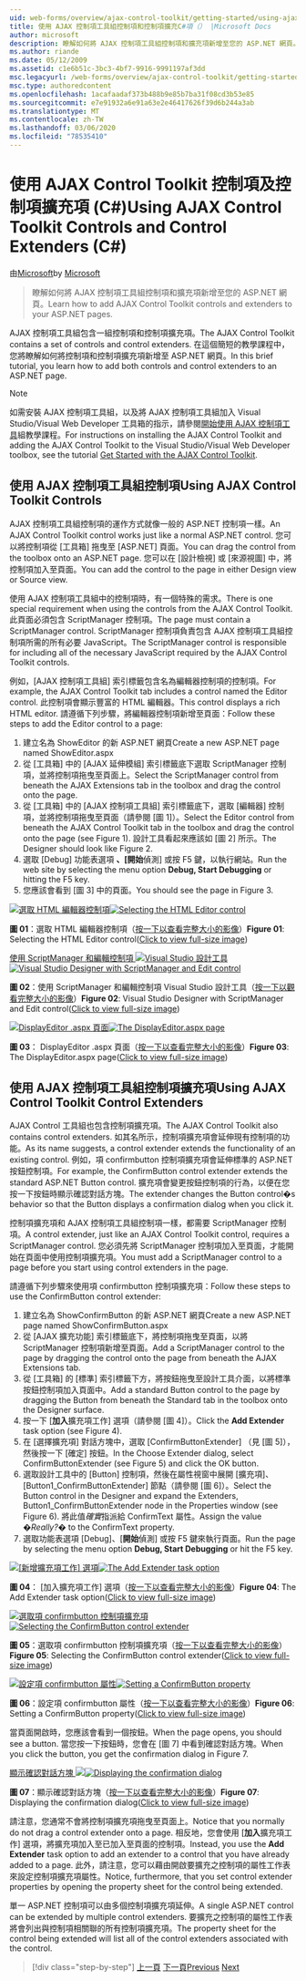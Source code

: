 ```yaml
---
uid: web-forms/overview/ajax-control-toolkit/getting-started/using-ajax-control-toolkit-controls-and-control-extenders-cs
title: 使用 AJAX 控制項工具組控制項和控制項擴充C#項（） |Microsoft Docs
author: microsoft
description: 瞭解如何將 AJAX 控制項工具組控制項和擴充項新增至您的 ASP.NET 網頁。
ms.author: riande
ms.date: 05/12/2009
ms.assetid: c1e6b51c-3bc3-4bf7-9916-9991197af3dd
msc.legacyurl: /web-forms/overview/ajax-control-toolkit/getting-started/using-ajax-control-toolkit-controls-and-control-extenders-cs
msc.type: authoredcontent
ms.openlocfilehash: 1acafaadaf373b488b9e85b7ba31f08cd3b53e85
ms.sourcegitcommit: e7e91932a6e91a63e2e46417626f39d6b244a3ab
ms.translationtype: MT
ms.contentlocale: zh-TW
ms.lasthandoff: 03/06/2020
ms.locfileid: "78535410"
---
```

# <a name="using-ajax-control-toolkit-controls-and-control-extenders-c"></a><span data-ttu-id="22b51-103">使用 AJAX Control Toolkit 控制項及控制項擴充項 (C#)</span><span class="sxs-lookup"><span data-stu-id="22b51-103">Using AJAX Control Toolkit Controls and Control Extenders (C#)</span></span>

<span data-ttu-id="22b51-104">由[Microsoft](https://github.com/microsoft)</span><span class="sxs-lookup"><span data-stu-id="22b51-104">by [Microsoft](https://github.com/microsoft)</span></span>

> <span data-ttu-id="22b51-105">瞭解如何將 AJAX 控制項工具組控制項和擴充項新增至您的 ASP.NET 網頁。</span><span class="sxs-lookup"><span data-stu-id="22b51-105">Learn how to add AJAX Control Toolkit controls and extenders to your ASP.NET pages.</span></span>

<span data-ttu-id="22b51-106">AJAX 控制項工具組包含一組控制項和控制項擴充項。</span><span class="sxs-lookup"><span data-stu-id="22b51-106">The AJAX Control Toolkit contains a set of controls and control extenders.</span></span> <span data-ttu-id="22b51-107">在這個簡短的教學課程中，您將瞭解如何將控制項和控制項擴充項新增至 ASP.NET 網頁。</span><span class="sxs-lookup"><span data-stu-id="22b51-107">In this brief tutorial, you learn how to add both controls and control extenders to an ASP.NET page.</span></span>

> [!NOTE] 
> 
> <span data-ttu-id="22b51-108">如需安裝 AJAX 控制項工具組，以及將 AJAX 控制項工具組加入 Visual Studio/Visual Web Developer 工具箱的指示，請參閱[開始使用 AJAX 控制項工具](get-started-with-the-ajax-control-toolkit-cs.md)組教學課程。</span><span class="sxs-lookup"><span data-stu-id="22b51-108">For instructions on installing the AJAX Control Toolkit and adding the AJAX Control Toolkit to the Visual Studio/Visual Web Developer toolbox, see the tutorial [Get Started with the AJAX Control Toolkit](get-started-with-the-ajax-control-toolkit-cs.md).</span></span>

## <a name="using-ajax-control-toolkit-controls"></a><span data-ttu-id="22b51-109">使用 AJAX 控制項工具組控制項</span><span class="sxs-lookup"><span data-stu-id="22b51-109">Using AJAX Control Toolkit Controls</span></span>

<span data-ttu-id="22b51-110">AJAX 控制項工具組控制項的運作方式就像一般的 ASP.NET 控制項一樣。</span><span class="sxs-lookup"><span data-stu-id="22b51-110">An AJAX Control Toolkit control works just like a normal ASP.NET control.</span></span> <span data-ttu-id="22b51-111">您可以將控制項從 [工具箱] 拖曳至 [ASP.NET] 頁面。</span><span class="sxs-lookup"><span data-stu-id="22b51-111">You can drag the control from the toolbox onto an ASP.NET page.</span></span> <span data-ttu-id="22b51-112">您可以在 [設計檢視] 或 [來源視圖] 中，將控制項加入至頁面。</span><span class="sxs-lookup"><span data-stu-id="22b51-112">You can add the control to the page in either Design view or Source view.</span></span>

<span data-ttu-id="22b51-113">使用 AJAX 控制項工具組中的控制項時，有一個特殊的需求。</span><span class="sxs-lookup"><span data-stu-id="22b51-113">There is one special requirement when using the controls from the AJAX Control Toolkit.</span></span> <span data-ttu-id="22b51-114">此頁面必須包含 ScriptManager 控制項。</span><span class="sxs-lookup"><span data-stu-id="22b51-114">The page must contain a ScriptManager control.</span></span> <span data-ttu-id="22b51-115">ScriptManager 控制項負責包含 AJAX 控制項工具組控制項所需的所有必要 JavaScript。</span><span class="sxs-lookup"><span data-stu-id="22b51-115">The ScriptManager control is responsible for including all of the necessary JavaScript required by the AJAX Control Toolkit controls.</span></span>

<span data-ttu-id="22b51-116">例如，[AJAX 控制項工具組] 索引標籤包含名為編輯器控制項的控制項。</span><span class="sxs-lookup"><span data-stu-id="22b51-116">For example, the AJAX Control Toolkit tab includes a control named the Editor control.</span></span> <span data-ttu-id="22b51-117">此控制項會顯示豐富的 HTML 編輯器。</span><span class="sxs-lookup"><span data-stu-id="22b51-117">This control displays a rich HTML editor.</span></span> <span data-ttu-id="22b51-118">請遵循下列步驟，將編輯器控制項新增至頁面：</span><span class="sxs-lookup"><span data-stu-id="22b51-118">Follow these steps to add the Editor control to a page:</span></span>

1. <span data-ttu-id="22b51-119">建立名為 ShowEditor 的新 ASP.NET 網頁</span><span class="sxs-lookup"><span data-stu-id="22b51-119">Create a new ASP.NET page named ShowEditor.aspx</span></span>
2. <span data-ttu-id="22b51-120">從 [工具箱] 中的 [AJAX 延伸模組] 索引標籤底下選取 ScriptManager 控制項，並將控制項拖曳至頁面上。</span><span class="sxs-lookup"><span data-stu-id="22b51-120">Select the ScriptManager control from beneath the AJAX Extensions tab in the toolbox and drag the control onto the page.</span></span>
3. <span data-ttu-id="22b51-121">從 [工具箱] 中的 [AJAX 控制項工具組] 索引標籤底下，選取 [編輯器] 控制項，並將控制項拖曳至頁面（請參閱 [圖 1]）。</span><span class="sxs-lookup"><span data-stu-id="22b51-121">Select the Editor control from beneath the AJAX Control Toolkit tab in the toolbox and drag the control onto the page (see Figure 1).</span></span> <span data-ttu-id="22b51-122">設計工具看起來應該如 [圖 2] 所示。</span><span class="sxs-lookup"><span data-stu-id="22b51-122">The Designer should look like Figure 2.</span></span>
4. <span data-ttu-id="22b51-123">選取 [Debug] 功能表選項 **、[開始**偵測] 或按 F5 鍵，以執行網站。</span><span class="sxs-lookup"><span data-stu-id="22b51-123">Run the web site by selecting the menu option **Debug, Start Debugging** or hitting the F5 key.</span></span>
5. <span data-ttu-id="22b51-124">您應該會看到 [圖 3] 中的頁面。</span><span class="sxs-lookup"><span data-stu-id="22b51-124">You should see the page in Figure 3.</span></span>

<span data-ttu-id="22b51-125">[![選取 HTML 編輯器控制項](using-ajax-control-toolkit-controls-and-control-extenders-cs/_static/image1.jpg)](using-ajax-control-toolkit-controls-and-control-extenders-cs/_static/image1.png)</span><span class="sxs-lookup"><span data-stu-id="22b51-125">[![Selecting the HTML Editor control](using-ajax-control-toolkit-controls-and-control-extenders-cs/_static/image1.jpg)](using-ajax-control-toolkit-controls-and-control-extenders-cs/_static/image1.png)</span></span>

<span data-ttu-id="22b51-126">**圖 01**：選取 HTML 編輯器控制項（[按一下以查看完整大小的影像](using-ajax-control-toolkit-controls-and-control-extenders-cs/_static/image2.png)）</span><span class="sxs-lookup"><span data-stu-id="22b51-126">**Figure 01**: Selecting the HTML Editor control([Click to view full-size image](using-ajax-control-toolkit-controls-and-control-extenders-cs/_static/image2.png))</span></span>

<span data-ttu-id="22b51-127">[使用 ScriptManager 和編輯控制項 ![Visual Studio 設計工具](using-ajax-control-toolkit-controls-and-control-extenders-cs/_static/image2.jpg)](using-ajax-control-toolkit-controls-and-control-extenders-cs/_static/image3.png)</span><span class="sxs-lookup"><span data-stu-id="22b51-127">[![Visual Studio Designer with ScriptManager and Edit control](using-ajax-control-toolkit-controls-and-control-extenders-cs/_static/image2.jpg)](using-ajax-control-toolkit-controls-and-control-extenders-cs/_static/image3.png)</span></span>

<span data-ttu-id="22b51-128">**圖 02**：使用 ScriptManager 和編輯控制項 Visual Studio 設計工具（[按一下以觀看完整大小的影像](using-ajax-control-toolkit-controls-and-control-extenders-cs/_static/image4.png)）</span><span class="sxs-lookup"><span data-stu-id="22b51-128">**Figure 02**: Visual Studio Designer with ScriptManager and Edit control([Click to view full-size image](using-ajax-control-toolkit-controls-and-control-extenders-cs/_static/image4.png))</span></span>

<span data-ttu-id="22b51-129">[![DisplayEditor .aspx 頁面](using-ajax-control-toolkit-controls-and-control-extenders-cs/_static/image3.jpg)](using-ajax-control-toolkit-controls-and-control-extenders-cs/_static/image5.png)</span><span class="sxs-lookup"><span data-stu-id="22b51-129">[![The DisplayEditor.aspx page](using-ajax-control-toolkit-controls-and-control-extenders-cs/_static/image3.jpg)](using-ajax-control-toolkit-controls-and-control-extenders-cs/_static/image5.png)</span></span>

<span data-ttu-id="22b51-130">**圖 03**： DisplayEditor .aspx 頁面（[按一下以查看完整大小的影像](using-ajax-control-toolkit-controls-and-control-extenders-cs/_static/image6.png)）</span><span class="sxs-lookup"><span data-stu-id="22b51-130">**Figure 03**: The DisplayEditor.aspx page([Click to view full-size image](using-ajax-control-toolkit-controls-and-control-extenders-cs/_static/image6.png))</span></span>

## <a name="using-ajax-control-toolkit-control-extenders"></a><span data-ttu-id="22b51-131">使用 AJAX 控制項工具組控制項擴充項</span><span class="sxs-lookup"><span data-stu-id="22b51-131">Using AJAX Control Toolkit Control Extenders</span></span>

<span data-ttu-id="22b51-132">AJAX Control 工具組也包含控制項擴充項。</span><span class="sxs-lookup"><span data-stu-id="22b51-132">The AJAX Control Toolkit also contains control extenders.</span></span> <span data-ttu-id="22b51-133">如其名所示，控制項擴充項會延伸現有控制項的功能。</span><span class="sxs-lookup"><span data-stu-id="22b51-133">As its name suggests, a control extender extends the functionality of an existing control.</span></span> <span data-ttu-id="22b51-134">例如，項 confirmbutton 控制項擴充項會延伸標準的 ASP.NET 按鈕控制項。</span><span class="sxs-lookup"><span data-stu-id="22b51-134">For example, the ConfirmButton control extender extends the standard ASP.NET Button control.</span></span> <span data-ttu-id="22b51-135">擴充項會變更按鈕控制項的行為，以便在您按一下按鈕時顯示確認對話方塊。</span><span class="sxs-lookup"><span data-stu-id="22b51-135">The extender changes the Button control�s behavior so that the Button displays a confirmation dialog when you click it.</span></span>

<span data-ttu-id="22b51-136">控制項擴充項和 AJAX 控制項工具組控制項一樣，都需要 ScriptManager 控制項。</span><span class="sxs-lookup"><span data-stu-id="22b51-136">A control extender, just like an AJAX Control Toolkit control, requires a ScriptManager control.</span></span> <span data-ttu-id="22b51-137">您必須先將 ScriptManager 控制項加入至頁面，才能開始在頁面中使用控制項擴充項。</span><span class="sxs-lookup"><span data-stu-id="22b51-137">You must add a ScriptManager control to a page before you start using control extenders in the page.</span></span>

<span data-ttu-id="22b51-138">請遵循下列步驟來使用項 confirmbutton 控制項擴充項：</span><span class="sxs-lookup"><span data-stu-id="22b51-138">Follow these steps to use the ConfirmButton control extender:</span></span>

1. <span data-ttu-id="22b51-139">建立名為 ShowConfirmButton 的新 ASP.NET 網頁</span><span class="sxs-lookup"><span data-stu-id="22b51-139">Create a new ASP.NET page named ShowConfirmButton.aspx</span></span>
2. <span data-ttu-id="22b51-140">從 [AJAX 擴充功能] 索引標籤底下，將控制項拖曳至頁面，以將 ScriptManager 控制項新增至頁面。</span><span class="sxs-lookup"><span data-stu-id="22b51-140">Add a ScriptManager control to the page by dragging the control onto the page from beneath the AJAX Extensions tab.</span></span>
3. <span data-ttu-id="22b51-141">從 [工具箱] 的 [標準] 索引標籤下方，將按鈕拖曳至設計工具介面，以將標準按鈕控制項加入頁面中。</span><span class="sxs-lookup"><span data-stu-id="22b51-141">Add a standard Button control to the page by dragging the Button from beneath the Standard tab in the toolbox onto the Designer surface.</span></span>
4. <span data-ttu-id="22b51-142">按一下 [**加入**擴充項工作] 選項（請參閱 [圖 4]）。</span><span class="sxs-lookup"><span data-stu-id="22b51-142">Click the **Add Extender** task option (see Figure 4).</span></span>
5. <span data-ttu-id="22b51-143">在 [選擇擴充項] 對話方塊中，選取 [ConfirmButtonExtender] （見 [圖 5]），然後按一下 [確定] 按鈕。</span><span class="sxs-lookup"><span data-stu-id="22b51-143">In the Choose Extender dialog, select ConfirmButtonExtender (see Figure 5) and click the OK button.</span></span>
6. <span data-ttu-id="22b51-144">選取設計工具中的 [Button] 控制項，然後在屬性視窗中展開 [擴充項]、[Button1\_ConfirmButtonExtender] 節點（請參閱 [圖 6]）。</span><span class="sxs-lookup"><span data-stu-id="22b51-144">Select the Button control in the Designer and expand the Extenders, Button1\_ConfirmButtonExtender node in the Properties window (see Figure 6).</span></span> <span data-ttu-id="22b51-145">將此值*確實*指派給 ConfirmText 屬性。</span><span class="sxs-lookup"><span data-stu-id="22b51-145">Assign the value *�Really?�* to the ConfirmText property.</span></span>
7. <span data-ttu-id="22b51-146">選取功能表選項 [Debug]、[**開始**偵測] 或按 F5 鍵來執行頁面。</span><span class="sxs-lookup"><span data-stu-id="22b51-146">Run the page by selecting the menu option **Debug, Start Debugging** or hit the F5 key.</span></span>

<span data-ttu-id="22b51-147">[![[新增擴充項工作] 選項](using-ajax-control-toolkit-controls-and-control-extenders-cs/_static/image4.jpg)](using-ajax-control-toolkit-controls-and-control-extenders-cs/_static/image7.png)</span><span class="sxs-lookup"><span data-stu-id="22b51-147">[![The Add Extender task option](using-ajax-control-toolkit-controls-and-control-extenders-cs/_static/image4.jpg)](using-ajax-control-toolkit-controls-and-control-extenders-cs/_static/image7.png)</span></span>

<span data-ttu-id="22b51-148">**圖 04**： [加入擴充項工作] 選項（[按一下以查看完整大小的影像](using-ajax-control-toolkit-controls-and-control-extenders-cs/_static/image8.png)）</span><span class="sxs-lookup"><span data-stu-id="22b51-148">**Figure 04**: The Add Extender task option([Click to view full-size image](using-ajax-control-toolkit-controls-and-control-extenders-cs/_static/image8.png))</span></span>

<span data-ttu-id="22b51-149">[![選取項 confirmbutton 控制項擴充項](using-ajax-control-toolkit-controls-and-control-extenders-cs/_static/image5.jpg)](using-ajax-control-toolkit-controls-and-control-extenders-cs/_static/image9.png)</span><span class="sxs-lookup"><span data-stu-id="22b51-149">[![Selecting the ConfirmButton control extender](using-ajax-control-toolkit-controls-and-control-extenders-cs/_static/image5.jpg)](using-ajax-control-toolkit-controls-and-control-extenders-cs/_static/image9.png)</span></span>

<span data-ttu-id="22b51-150">**圖 05**：選取項 confirmbutton 控制項擴充項（[按一下以查看完整大小的影像](using-ajax-control-toolkit-controls-and-control-extenders-cs/_static/image10.png)）</span><span class="sxs-lookup"><span data-stu-id="22b51-150">**Figure 05**: Selecting the ConfirmButton control extender([Click to view full-size image](using-ajax-control-toolkit-controls-and-control-extenders-cs/_static/image10.png))</span></span>

<span data-ttu-id="22b51-151">[![設定項 confirmbutton 屬性](using-ajax-control-toolkit-controls-and-control-extenders-cs/_static/image6.jpg)](using-ajax-control-toolkit-controls-and-control-extenders-cs/_static/image11.png)</span><span class="sxs-lookup"><span data-stu-id="22b51-151">[![Setting a ConfirmButton property](using-ajax-control-toolkit-controls-and-control-extenders-cs/_static/image6.jpg)](using-ajax-control-toolkit-controls-and-control-extenders-cs/_static/image11.png)</span></span>

<span data-ttu-id="22b51-152">**圖 06**：設定項 confirmbutton 屬性（[按一下以查看完整大小的影像](using-ajax-control-toolkit-controls-and-control-extenders-cs/_static/image12.png)）</span><span class="sxs-lookup"><span data-stu-id="22b51-152">**Figure 06**: Setting a ConfirmButton property([Click to view full-size image](using-ajax-control-toolkit-controls-and-control-extenders-cs/_static/image12.png))</span></span>

<span data-ttu-id="22b51-153">當頁面開啟時，您應該會看到一個按鈕。</span><span class="sxs-lookup"><span data-stu-id="22b51-153">When the page opens, you should see a button.</span></span> <span data-ttu-id="22b51-154">當您按一下按鈕時，您會在 [圖 7] 中看到確認對話方塊。</span><span class="sxs-lookup"><span data-stu-id="22b51-154">When you click the button, you get the confirmation dialog in Figure 7.</span></span>

<span data-ttu-id="22b51-155">[顯示確認對話方塊 ![](using-ajax-control-toolkit-controls-and-control-extenders-cs/_static/image7.jpg)](using-ajax-control-toolkit-controls-and-control-extenders-cs/_static/image13.png)</span><span class="sxs-lookup"><span data-stu-id="22b51-155">[![Displaying the confirmation dialog](using-ajax-control-toolkit-controls-and-control-extenders-cs/_static/image7.jpg)](using-ajax-control-toolkit-controls-and-control-extenders-cs/_static/image13.png)</span></span>

<span data-ttu-id="22b51-156">**圖 07**：顯示確認對話方塊（[按一下以查看完整大小的影像](using-ajax-control-toolkit-controls-and-control-extenders-cs/_static/image14.png)）</span><span class="sxs-lookup"><span data-stu-id="22b51-156">**Figure 07**: Displaying the confirmation dialog([Click to view full-size image](using-ajax-control-toolkit-controls-and-control-extenders-cs/_static/image14.png))</span></span>

<span data-ttu-id="22b51-157">請注意，您通常不會將控制項擴充項拖曳至頁面上。</span><span class="sxs-lookup"><span data-stu-id="22b51-157">Notice that you normally do not drag a control extender onto a page.</span></span> <span data-ttu-id="22b51-158">相反地，您會使用 [**加入**擴充項工作] 選項，將擴充項加入至已加入至頁面的控制項。</span><span class="sxs-lookup"><span data-stu-id="22b51-158">Instead, you use the **Add Extender** task option to add an extender to a control that you have already added to a page.</span></span> <span data-ttu-id="22b51-159">此外，請注意，您可以藉由開啟要擴充之控制項的屬性工作表來設定控制項擴充項屬性。</span><span class="sxs-lookup"><span data-stu-id="22b51-159">Notice, furthermore, that you set control extender properties by opening the property sheet for the control being extended.</span></span>

<span data-ttu-id="22b51-160">單一 ASP.NET 控制項可以由多個控制項擴充項延伸。</span><span class="sxs-lookup"><span data-stu-id="22b51-160">A single ASP.NET control can be extended by multiple control extenders.</span></span> <span data-ttu-id="22b51-161">要擴充之控制項的屬性工作表將會列出與控制項相關聯的所有控制項擴充項。</span><span class="sxs-lookup"><span data-stu-id="22b51-161">The property sheet for the control being extended will list all of the control extenders associated with the control.</span></span>

> [!div class="step-by-step"]
> <span data-ttu-id="22b51-162">[上一頁](get-started-with-the-ajax-control-toolkit-cs.md)
> [下一頁](creating-a-custom-ajax-control-toolkit-control-extender-cs.md)</span><span class="sxs-lookup"><span data-stu-id="22b51-162">[Previous](get-started-with-the-ajax-control-toolkit-cs.md)
[Next](creating-a-custom-ajax-control-toolkit-control-extender-cs.md)</span></span>
